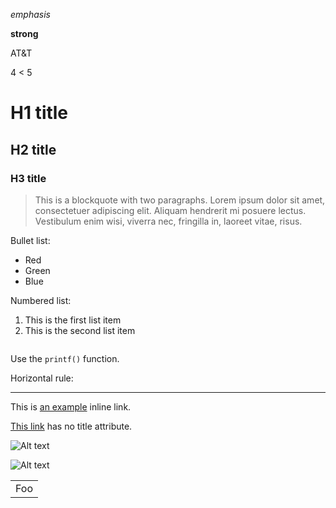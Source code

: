 *emphasis*   

**strong**

AT&T  

4 < 5

# H1 title
## H2 title
### H3 title

> This is a blockquote with two paragraphs. Lorem ipsum dolor sit amet,
> consectetuer adipiscing elit. Aliquam hendrerit mi posuere lectus.
> Vestibulum enim wisi, viverra nec, fringilla in, laoreet vitae, risus.

Bullet list:

* Red
* Green
* Blue

Numbered list:

1. This is the first list item
2. This is the second list item

``` code
```
    
Use the `printf()` function.

Horizontal rule: 

---

This is [an example](http://example.com/ "Title") inline link.

[This link](http://example.net/) has no title attribute.
    
![Alt text](http://www.google.com/logos/2011/granados11-hp.jpg)

![Alt text](http://www.google.com/logos/2011/granados11-hp.jpg "Optional title")

<table>
    <tr>
        <td>Foo</td>
    </tr>
</table>
